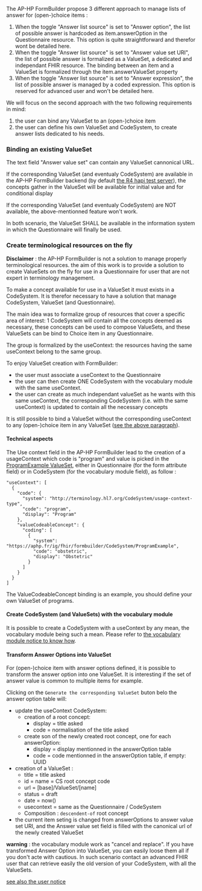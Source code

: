 The AP-HP FormBuilder propose 3 different approach to manage lists of answer for (open-)choice items : 
1. When the toggle "Answer list source" is set to "Answer option", the list of possible answer is hardcoded as item.answerOption in the Questionnaire resource. This option is quite straightforward and therefor wont be detailed here.
2. When the toggle "Answer list source" is set to "Answer value set URI", the list of possible answer is formalized as a ValueSet, a dedicated and independant FHIR resource. The binding between an item and a ValueSet is formalized through the item.answerValueSet property
3. When the toggle "Answer list source" is set to "Answer expression", the list of possible answer is managed by a coded expression. This option is reserved for advanced user and won't be detailed here. 

We will focus on the second approach with the two following requirements in mind: 
1. the user can bind any ValueSet to an (open-)choice item
2. the user can define his own ValueSet and CodeSystem, to create answer lists dedicated to his needs. 

### Binding an existing ValueSet
The text field "Answer value set" can contain any ValueSet cannonical URL. 

If the corresponding ValueSet (and eventualy CodeSystem) are available in the AP-HP FormBuilder backend (by default [the R4 hapi test server](https://hapi.fhir.org/baseR4)), the concepts gather in the ValueSet will be available for initial value and for conditional display

If the corresponding ValueSet (and eventualy CodeSystem) are NOT available, the above-mentionned feature won't work. 

In both scenario, the ValueSet SHALL be available in the information system in which the Questionnaire will finally be used. 

### Create terminological resources on the fly
**Disclaimer** : the AP-HP FormBuilder is not a solution to manage properly terminological resources. the aim of this work is to provide a solution to create ValueSets on the fly for use in a Questionnaire for user that are not expert in terminology management. 

To make a concept available for use in a ValueSet it must exists in a CodeSystem. It is therefor necessary to have a solution that manage CodeSystem, ValueSet (and Questionnaire). 

The main idea was to formalize group of resources that cover a specific area of interest: 1 CodeSystem will contain all the concepts deemed as necessary, these concepts can be used to compose ValueSets, and these ValueSets can be bind to Choice item in any Questionnaire. 

The group is formalized by the useContext: the resources having the same useContext belong to the same group. 

To enjoy ValueSet creation with FormBuilder: 
- the user must associate a useContext to the Questionnaire 
- the user can then create ONE CodeSystem with the vocabulary module with the same useContext. 
- the user can create as much independant valueSet as he wants with this same useContext, the corresponding CodeSystem (i.e. with the same useContext) is updated to contain all the necessary concepts

It is still possible to bind a ValueSet without the corresponding useContext to any (open-)choice item in any ValueSet ([see the above paragraph](#binding-an-existing-valueset)). 

#### Technical aspects
The Use context field in the AP-HP FormBuilder lead to the creation of a usageContext which code is "program" and value is picked in the [ProgramExample ValueSet](ValueSet-ProgramExample.html), either in Questionnaire (for the form attribute field) or in CodeSystem (for the vocabulary module field), as follow : 

```
"useContext": [
  {
    "code": {
      "system": "http://terminology.hl7.org/CodeSystem/usage-context-type",
      "code": "program",
      "display": "Program"
    },
    "valueCodeableConcept": {
      "coding": [
        {
          "system": "https://aphp.fr/ig/fhir/formbuilder/CodeSystem/ProgramExample",
          "code": "obstetric",
          "display": "Obstetric"
        }
      ]
    }
  }
]
```

The ValueCodeableConcept binding is an example, you should define your own ValueSet of programs. 

#### Create CodeSystem (and ValueSets) with the vocabulary module

It is possible to create a CodeSystem with a useContext by any mean, the vocabulary module being such a mean. Please refer to [the vocabulary module notice to know how]().

#### Transform Answer Options into ValueSet
For (open-)choice item with answer options defined, it is possible to transform the answer option into one ValueSet. It is interesting if the set of answer value is common to multiple items for example. 

Clicking on the `Generate the corresponding ValueSet` buton belo the answer option table will:
- update the useContext CodeSystem: 
  - creation of a root concept: 
    - display = title asked
    - code = normalisation of the title asked
  - create son of the newly created root concept, one for each answerOption: 
    - display = display mentionned in the answerOption table
    - code = code mentionned in the answerOption table, if empty: UUID 
- creation of a ValueSet : 
  - title = title asked
  - id = name = CS root concept code
  - url = [base]/ValueSet/[name]
  - status = draft
  - date = now()
  - usecontext = same as the Questionnaire / CodeSystem
  - Composition : `descendent-of` root concept
- the current item seting is changed from answerOptions to answer value set URI, and the Answer value set field is filled with the canonical url of the newly created ValueSet

**warning** : the vocabulary module work as "cancel and replace". If you have transformed Answer Option into ValueSet, you can easily loose them all if you don't acte with cautious. In such scenario contact an advanced FHIR user that can retrieve easily the old version of your CodeSystem, with all the ValueSets.

[see also the user notice](fb-full-manual.html#valueset-creation)